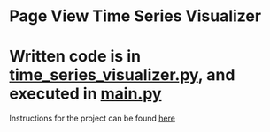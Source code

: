 # Page View Time Series Visualizer

# Written code is in [time_series_visualizer.py](time_series_visualizer.py), and executed in [main.py](main.py)

Instructions for the project can be found [here](https://www.freecodecamp.org/learn/data-analysis-with-python/data-analysis-with-python-projects/page-view-time-series-visualizer)
